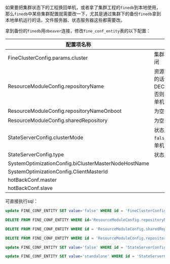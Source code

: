 如果要把集群状态下的工程换回单机，或者拿了集群工程的`finedb`到本地使用，那么`finedb`中某些集群配置就需要改一下，尤其是通过集群下的备份`finedb`拿到本地单机运行的话，文件服务器、状态服务器这些都需要改。

拿到备份的`finedb`用`dbeaver`连接，修改`fine_conf_entity`表的以下配置：

| 配置项名称                                            | 值/作用                                                                                 |
| ---------------------------------------------------- | ------------------------------------------------------------------------------------ |
| FineClusterConfig.params.cluster                     | 集群状态，`true`：开启，`false`：关闭                                                                |
| ResourceModuleConfig.repositoryName                  | 资源配置的仓库名值，连接ftp/sftp的话值固定为DECISION_FTP/DECISION_SFTP，否则为LOCAL_ENV <br>单机可直接删除该项 |
| ResourceModuleConfig.repositoryNameOnboot            | 为空                                                                                   |
| ResourceModuleConfig.sharedRepository                | 为空                                                                                   |
| StateServerConfig.clusterMode                        | 状态服务器是否开启：`true`：开启，`false`：关 <br>单机下改为false                                         |
| StateServerConfig.type                               | 状态服务器连接类型：redis                                                                      |
| SystemOptimizationConfig.biClusterMasterNodeHostName |                                                                                      |
| SystemOptimizationConfig.ClientMasterId              |                                                                                      |
| hotBackConf.master                                   |                                                                                      |
| hotBackConf.slave                                    |                                                                                      |

可直接执行sql：

```sql
update FINE_CONF_ENTITY SET value='false' WHERE id = 'FineClusterConfig.params.cluster';

DELETE FROM FINE_CONF_ENTITY WHERE id='ResourceModuleConfig.repositoryName';

DELETE FROM FINE_CONF_ENTITY WHERE id = 'ResourceModuleConfig.sharedRepository';

DELETE FROM FINE_CONF_ENTITY WHERE id = 'ResourceModuleConfig.repositoryNameOnboot';

update FINE_CONF_ENTITY SET value='false' WHERE id = 'StateServerConfig.clusterMode';

update FINE_CONF_ENTITY SET value='standalone' WHERE id = 'StateServerConfig.type';
```